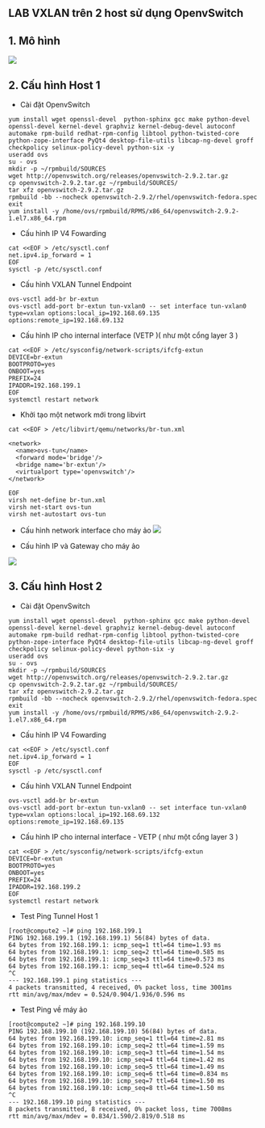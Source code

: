
## LAB VXLAN trên 2 host  sử dụng OpenvSwitch

## 1. Mô hình

![](https://github.com/nguyenhungsync/Report-Intern-Meditech/blob/master/Openstack/Neutron/Untitled%20Diagram.png?raw=true)

## 2. Cấu hình Host 1

- Cài đặt OpenvSwitch
```
yum install wget openssl-devel  python-sphinx gcc make python-devel openssl-devel kernel-devel graphviz kernel-debug-devel autoconf automake rpm-build redhat-rpm-config libtool python-twisted-core python-zope-interface PyQt4 desktop-file-utils libcap-ng-devel groff checkpolicy selinux-policy-devel python-six -y 
useradd ovs
su - ovs
mkdir -p ~/rpmbuild/SOURCES
wget http://openvswitch.org/releases/openvswitch-2.9.2.tar.gz
cp openvswitch-2.9.2.tar.gz ~/rpmbuild/SOURCES/
tar xfz openvswitch-2.9.2.tar.gz
rpmbuild -bb --nocheck openvswitch-2.9.2/rhel/openvswitch-fedora.spec
exit
yum install -y /home/ovs/rpmbuild/RPMS/x86_64/openvswitch-2.9.2-1.el7.x86_64.rpm
```

- Cấu hình IP V4 Fowarding
```
cat <<EOF > /etc/sysctl.conf
net.ipv4.ip_forward = 1
EOF
sysctl -p /etc/sysctl.conf
```

- Cấu hình VXLAN Tunnel Endpoint
```
ovs-vsctl add-br br-extun
ovs-vsctl add-port br-extun tun-vxlan0 -- set interface tun-vxlan0 type=vxlan options:local_ip=192.168.69.135 options:remote_ip=192.168.69.132
```

- Cấu hình IP cho internal interface (VETP )( như một cổng layer 3 ) 
```
cat <<EOF > /etc/sysconfig/network-scripts/ifcfg-extun
DEVICE=br-extun
BOOTPROTO=yes
ONBOOT=yes
PREFIX=24
IPADDR=192.168.199.1
EOF
systemctl restart network
```

- Khởi tạo một network mới trong libvirt
````
cat <<EOF > /etc/libvirt/qemu/networks/br-tun.xml

<network>
  <name>ovs-tun</name>
  <forward mode='bridge'/>
  <bridge name='br-extun'/>
  <virtualport type='openvswitch'/>
</network>

EOF
virsh net-define br-tun.xml
virsh net-start ovs-tun
virsh net-autostart ovs-tun
````


- Cấu hình network interface cho máy ảo
![](https://i.imgur.com/zTTPvci.png)

- Cấu hình IP và Gateway cho máy ảo

![](https://i.imgur.com/pGe5jqr.png)


## 3. Cấu hình Host 2


- Cài đặt OpenvSwitch
```
yum install wget openssl-devel  python-sphinx gcc make python-devel openssl-devel kernel-devel graphviz kernel-debug-devel autoconf automake rpm-build redhat-rpm-config libtool python-twisted-core python-zope-interface PyQt4 desktop-file-utils libcap-ng-devel groff checkpolicy selinux-policy-devel python-six -y 
useradd ovs
su - ovs
mkdir -p ~/rpmbuild/SOURCES
wget http://openvswitch.org/releases/openvswitch-2.9.2.tar.gz
cp openvswitch-2.9.2.tar.gz ~/rpmbuild/SOURCES/
tar xfz openvswitch-2.9.2.tar.gz
rpmbuild -bb --nocheck openvswitch-2.9.2/rhel/openvswitch-fedora.spec
exit
yum install -y /home/ovs/rpmbuild/RPMS/x86_64/openvswitch-2.9.2-1.el7.x86_64.rpm
```

- Cấu hình IP V4 Fowarding
```
cat <<EOF > /etc/sysctl.conf
net.ipv4.ip_forward = 1
EOF
sysctl -p /etc/sysctl.conf
```

- Cấu hình VXLAN Tunnel Endpoint
```
ovs-vsctl add-br br-extun
ovs-vsctl add-port br-extun tun-vxlan0 -- set interface tun-vxlan0 type=vxlan options:local_ip=192.168.69.132 options:remote_ip=192.168.69.135
```

- Cấu hình IP cho internal interface - VETP ( như một cổng layer 3 ) 
```
cat <<EOF > /etc/sysconfig/network-scripts/ifcfg-extun
DEVICE=br-extun
BOOTPROTO=yes
ONBOOT=yes
PREFIX=24
IPADDR=192.168.199.2
EOF
systemctl restart network
```	



- Test Ping Tunnel Host 1
```
[root@compute2 ~]# ping 192.168.199.1
PING 192.168.199.1 (192.168.199.1) 56(84) bytes of data.
64 bytes from 192.168.199.1: icmp_seq=1 ttl=64 time=1.93 ms
64 bytes from 192.168.199.1: icmp_seq=2 ttl=64 time=0.585 ms
64 bytes from 192.168.199.1: icmp_seq=3 ttl=64 time=0.573 ms
64 bytes from 192.168.199.1: icmp_seq=4 ttl=64 time=0.524 ms
^C
--- 192.168.199.1 ping statistics ---
4 packets transmitted, 4 received, 0% packet loss, time 3001ms
rtt min/avg/max/mdev = 0.524/0.904/1.936/0.596 ms
```


- Test Ping về máy ảo 
```
[root@compute2 ~]# ping 192.168.199.10
PING 192.168.199.10 (192.168.199.10) 56(84) bytes of data.
64 bytes from 192.168.199.10: icmp_seq=1 ttl=64 time=2.81 ms
64 bytes from 192.168.199.10: icmp_seq=2 ttl=64 time=1.59 ms
64 bytes from 192.168.199.10: icmp_seq=3 ttl=64 time=1.54 ms
64 bytes from 192.168.199.10: icmp_seq=4 ttl=64 time=1.42 ms
64 bytes from 192.168.199.10: icmp_seq=5 ttl=64 time=1.49 ms
64 bytes from 192.168.199.10: icmp_seq=6 ttl=64 time=0.834 ms
64 bytes from 192.168.199.10: icmp_seq=7 ttl=64 time=1.50 ms
64 bytes from 192.168.199.10: icmp_seq=8 ttl=64 time=1.50 ms
^C
--- 192.168.199.10 ping statistics ---
8 packets transmitted, 8 received, 0% packet loss, time 7008ms
rtt min/avg/max/mdev = 0.834/1.590/2.819/0.518 ms

```
